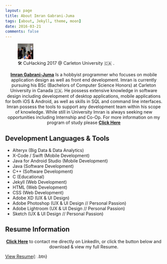 ```yaml
---
layout: page
title: About Imran Gabrani-Juma
tags: [about, Jekyll, theme, moon]
date: 2016-03-21
comments: false
---
```


<figure>
	<img src="/assets/img/About_Me.png"  width="50" height="50">
	<figcaption>🛠 CuHacking 2017 @ Carleton University 🇨🇦 .</figcaption>
</figure>

<center><a href="https://imranjuma.github.io"><b>Imran Gabrani-Juma</b></a> Is a hobbyist programmer who focuses on mobile application design as well as front end development. Imran is currently pursuing his BSc (Bachelors of Computer Science Honors) at Carleton University in Canada 🇨🇦. He possess extensive knowledge in software design including development of desktop applications, mobile applications for both iOS & Android, as well as skills in SQL and command line interfaces. Imran possess the tools to support any development team within his scope of knowledge. While still in University Imran is always seeking new opportunities including Internship and Co-Op. For more information on my program of study please <a href="https://calendar.carleton.ca/undergrad/undergradprograms/computerscience/#Computer_Science__Mobile_Computing_Stream__BCS_Honours"><b>Click Here</b></a> </center>


## Development Languages & Tools
* Alteryx (Big Data & Data Analytics)
* X-Code / Swift (Mobile Development)
* Java for Android Studio (Mobile Development)
* Java (Software Development)
* C++ (Software Development)
* C (Educational)
* Jekyll (Web Development)
* HTML (Web Development)
* CSS (Web Development)
* Adobe XD (UX & UI Design)
* Adobe Photoshop (UX & UI Design // Personal Passion)
* Adobe Lightroom (UX & UI Design // Personal Passion)
* Sketch (UX & UI Design // Personal Passion)

## Resume Information

<center><a href="https://www.linkedin.com/in/imran-juma-939173129/"><b>Click Here</b></a> to contact me directly on LinkedIn, or click the button below and download & view my full Resume.</center>

[View Resume](https://imranjuma.com/downloadableAssets/Imran_Gabrani_Juma.pdf){: .btn}

[Download Resume]:{{https://imranjuma.com/about/}}/downloadableAssets/Imran_Gabrani_Juma.pdf
